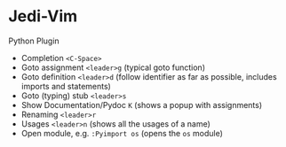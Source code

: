 Jedi-Vim
========

Python Plugin

- Completion ``<C-Space>``
- Goto assignment ``<leader>g`` (typical goto function)
- Goto definition ``<leader>d`` (follow identifier as far as possible,
  includes imports and statements)
- Goto (typing) stub ``<leader>s``
- Show Documentation/Pydoc ``K`` (shows a popup with assignments)
- Renaming ``<leader>r``
- Usages ``<leader>n`` (shows all the usages of a name)
- Open module, e.g. ``:Pyimport os`` (opens the ``os`` module)
